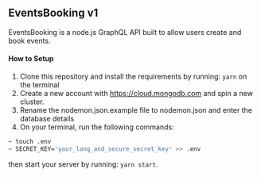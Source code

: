 ## EventsBooking v1
EventsBooking is a node.js GraphQL API built to allow users create and book events. 

#### How to Setup
1. Clone this repository and install the requirements by running: `yarn` on the terminal
2. Create a new account with https://cloud.mongodb.com and spin a new cluster. 
3. Rename the nodemon.json.example file to nodemon.json and enter the database details
4. On your terminal, run the following commands:
```bash
~ touch .env
~ SECRET_KEY='your_long_and_secure_secret_key' >> .env
```

then start your server by running: `yarn start`.  



